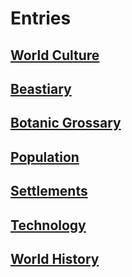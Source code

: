 Entries
========

[World Culture](data/entry/ent_culture.md)
---------------

[Beastiary](data/entry/ent_beastiary.md)
-------------

[Botanic Grossary](data/entry/ent_botanicgrossary.md)
-------------------

[Population](data/entry/ent_population.md)
--------------

[Settlements](data/entry/ent_settlement.md)
-------------

[Technology](data/entry/ent_technology.md)
--------------

[World History](data/entry/ent_worldhistory.md)
----------------

